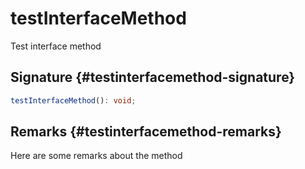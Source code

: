 # testInterfaceMethod

Test interface method

## Signature {#testinterfacemethod-signature}

```typescript
testInterfaceMethod(): void;
```

## Remarks {#testinterfacemethod-remarks}

Here are some remarks about the method
